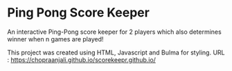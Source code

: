 # Ping Pong Score Keeper
An interactive Ping-Pong score keeper for 2 players which also determines winner when n games are played! 

This project was created using HTML, Javascript and Bulma for styling. 
URL : https://chopraanjali.github.io/scorekeepr.github.io/
